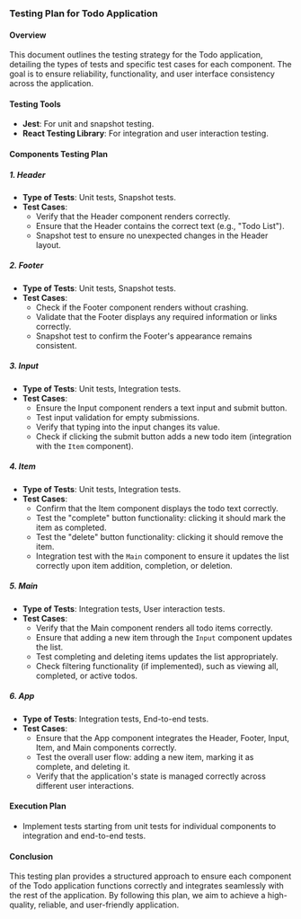 ### Testing Plan for Todo Application

#### Overview
This document outlines the testing strategy for the Todo application, detailing the types of tests and specific test cases for each component. The goal is to ensure reliability, functionality, and user interface consistency across the application.

#### Testing Tools
- **Jest**: For unit and snapshot testing.
- **React Testing Library**: For integration and user interaction testing.

#### Components Testing Plan

##### 1. Header
- **Type of Tests**: Unit tests, Snapshot tests.
- **Test Cases**:
  - Verify that the Header component renders correctly.
  - Ensure that the Header contains the correct text (e.g., "Todo List").
  - Snapshot test to ensure no unexpected changes in the Header layout.

##### 2. Footer
- **Type of Tests**: Unit tests, Snapshot tests.
- **Test Cases**:
  - Check if the Footer component renders without crashing.
  - Validate that the Footer displays any required information or links correctly.
  - Snapshot test to confirm the Footer's appearance remains consistent.

##### 3. Input
- **Type of Tests**: Unit tests, Integration tests.
- **Test Cases**:
  - Ensure the Input component renders a text input and submit button.
  - Test input validation for empty submissions.
  - Verify that typing into the input changes its value.
  - Check if clicking the submit button adds a new todo item (integration with the `Item` component).

##### 4. Item
- **Type of Tests**: Unit tests, Integration tests.
- **Test Cases**:
  - Confirm that the Item component displays the todo text correctly.
  - Test the "complete" button functionality: clicking it should mark the item as completed.
  - Test the "delete" button functionality: clicking it should remove the item.
  - Integration test with the `Main` component to ensure it updates the list correctly upon item addition, completion, or deletion.

##### 5. Main
- **Type of Tests**: Integration tests, User interaction tests.
- **Test Cases**:
  - Verify that the Main component renders all todo items correctly.
  - Ensure that adding a new item through the `Input` component updates the list.
  - Test completing and deleting items updates the list appropriately.
  - Check filtering functionality (if implemented), such as viewing all, completed, or active todos.

##### 6. App
- **Type of Tests**: Integration tests, End-to-end tests.
- **Test Cases**:
  - Ensure that the App component integrates the Header, Footer, Input, Item, and Main components correctly.
  - Test the overall user flow: adding a new item, marking it as complete, and deleting it.
  - Verify that the application's state is managed correctly across different user interactions.

#### Execution Plan
- Implement tests starting from unit tests for individual components to integration and end-to-end tests.

#### Conclusion
This testing plan provides a structured approach to ensure each component of the Todo application functions correctly and integrates seamlessly with the rest of the application. By following this plan, we aim to achieve a high-quality, reliable, and user-friendly application.
